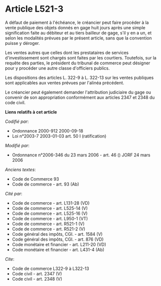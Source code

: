 # Article L521-3

A défaut de paiement à l'échéance, le créancier peut faire procéder à la vente publique des objets donnés en gage huit jours
après une simple signification faite au débiteur et au tiers bailleur de gage, s'il y en a un, et selon les modalités prévues
par le présent article, sans que la convention puisse y déroger.

Les ventes autres que celles dont les prestataires de services d'investissement sont chargés sont faites par les courtiers.
Toutefois, sur la requête des parties, le président du tribunal de commerce peut désigner pour y procéder une autre classe
d'officiers publics.

Les dispositions des articles L. 322-9 à L. 322-13 sur les ventes publiques sont applicables aux ventes prévues par l'alinéa
précédent.

Le créancier peut également demander l'attribution judiciaire du gage ou convenir de son appropriation conformément aux
articles 2347 et 2348 du code civil.

**Liens relatifs à cet article**

_Codifié par_:

  - Ordonnance 2000-912 2000-09-18
  - Loi n°2003-7 2003-01-03 art. 50 I (ratification)

_Modifié par_:

  - Ordonnance n°2006-346 du 23 mars 2006 - art. 46 () JORF 24 mars 2006

_Anciens textes_:

  - Code de Commerce 93
  - Code de commerce - art. 93 (Ab)

_Cité par_:

  - Code de commerce - art. L131-28 (VD)
  - Code de commerce - art. L525-14 (V)
  - Code de commerce - art. L525-16 (V)
  - Code de commerce - art. L950-1 (VT)
  - Code de commerce - art. R521-1 (V)
  - Code de commerce - art. R521-2 (V)
  - Code général des impôts, CGI. - art. 1584 (V)
  - Code général des impôts, CGI. - art. 876 (VD)
  - Code monétaire et financier - art. L211-20 (VD)
  - Code monétaire et financier - art. L431-4 (Ab)

_Cite_:

  - Code de commerce L322-9 à L322-13
  - Code civil - art. 2347 (V)
  - Code civil - art. 2348 (V)
